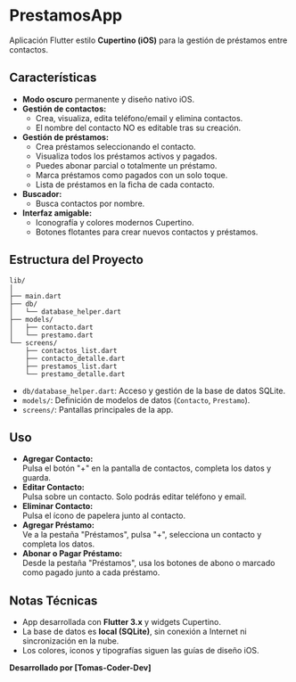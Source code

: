 # PrestamosApp

Aplicación Flutter estilo **Cupertino (iOS)** para la gestión de préstamos entre contactos.

## Características

- **Modo oscuro** permanente y diseño nativo iOS.
- **Gestión de contactos:**  
  - Crea, visualiza, edita teléfono/email y elimina contactos.
  - El nombre del contacto NO es editable tras su creación.
- **Gestión de préstamos:**  
  - Crea préstamos seleccionando el contacto.
  - Visualiza todos los préstamos activos y pagados.
  - Puedes abonar parcial o totalmente un préstamo.
  - Marca préstamos como pagados con un solo toque.
  - Lista de préstamos en la ficha de cada contacto.
- **Buscador:**  
  - Busca contactos por nombre.
- **Interfaz amigable:**  
  - Iconografía y colores modernos Cupertino.
  - Botones flotantes para crear nuevos contactos y préstamos.

## Estructura del Proyecto

```
lib/
│
├── main.dart
├── db/
│   └── database_helper.dart
├── models/
│   ├── contacto.dart
│   └── prestamo.dart
└── screens/
    ├── contactos_list.dart
    ├── contacto_detalle.dart
    ├── prestamos_list.dart
    └── prestamo_detalle.dart
```

- `db/database_helper.dart`: Acceso y gestión de la base de datos SQLite.
- `models/`: Definición de modelos de datos (`Contacto`, `Prestamo`).
- `screens/`: Pantallas principales de la app.

## Uso

- **Agregar Contacto:**  
  Pulsa el botón "+" en la pantalla de contactos, completa los datos y guarda.
- **Editar Contacto:**  
  Pulsa sobre un contacto. Solo podrás editar teléfono y email.
- **Eliminar Contacto:**  
  Pulsa el ícono de papelera junto al contacto.
- **Agregar Préstamo:**  
  Ve a la pestaña "Préstamos", pulsa "+", selecciona un contacto y completa los datos.
- **Abonar o Pagar Préstamo:**  
  Desde la pestaña "Préstamos", usa los botones de abono o marcado como pagado junto a cada préstamo.

## Notas Técnicas

- App desarrollada con **Flutter 3.x** y widgets Cupertino.
- La base de datos es **local (SQLite)**, sin conexión a Internet ni sincronización en la nube.
- Los colores, iconos y tipografías siguen las guías de diseño iOS.

**Desarrollado por [Tomas-Coder-Dev]**
